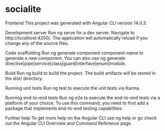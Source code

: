 # socialite
Frontend
This project was generated with Angular CLI version 14.0.3.

Development server
Run ng serve for a dev server. Navigate to http://localhost:4200/. The application will automatically reload if you change any of the source files.

Code scaffolding
Run ng generate component component-name to generate a new component. You can also use ng generate directive|pipe|service|class|guard|interface|enum|module.

Build
Run ng build to build the project. The build artifacts will be stored in the dist/ directory.

Running unit tests
Run ng test to execute the unit tests via Karma.

Running end-to-end tests
Run ng e2e to execute the end-to-end tests via a platform of your choice. To use this command, you need to first add a package that implements end-to-end testing capabilities.

Further help
To get more help on the Angular CLI use ng help or go check out the Angular CLI Overview and Command Reference page.
